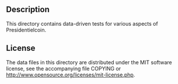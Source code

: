 Description
------------

This directory contains data-driven tests for various aspects of Presidentielcoin.

License
--------

The data files in this directory are distributed under the MIT software
license, see the accompanying file COPYING or
http://www.opensource.org/licenses/mit-license.php.

